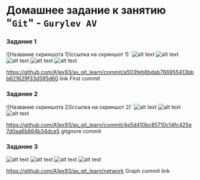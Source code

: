 # Домашнее задание к занятию "`Git`" - `Gurylev AV`
  ### Задание 1


![Название скриншота 1](ссылка на скриншот 1)`
 ![alt text](https://github.com/A1ex93/gurylev_8_01/blob/main/img/1.png)
 ![alt text](https://github.com/A1ex93/gurylev_8_01/blob/main/img/2.png)
 ![alt text](https://github.com/A1ex93/gurylev_8_01/blob/main/img/3.png)
 ![alt text](https://github.com/A1ex93/gurylev_8_01/blob/main/img/4.png)
 ![alt text](https://github.com/A1ex93/gurylev_8_01/blob/main/img/5.png)

https://github.com/A1ex93/av_git_learn/commit/a503feb6bdab766955413bbb621629f33d595d60
link First commit

### Задание 2

![Название скриншота 2](ссылка на скриншот 2)`
 ![alt text](https://github.com/A1ex93/gurylev_8_01/blob/main/img/6.png)
 ![alt text](https://github.com/A1ex93/gurylev_8_01/blob/main/img/7.png)
 ![alt text](https://github.com/A1ex93/gurylev_8_01/blob/main/img/8.png)

https://github.com/A1ex93/av_git_learn/commit/4e5d410bc85710c14fc425e7d0aa6b864b34dce5
gitgnore commit

### Задание 3


 ![alt text](https://github.com/A1ex93/gurylev_8_01/blob/main/img/9.png)
 ![alt text](https://github.com/A1ex93/gurylev_8_01/blob/main/img/10.png)
 ![alt text](https://github.com/A1ex93/gurylev_8_01/blob/main/img/11.png)
 ![alt text](https://github.com/A1ex93/gurylev_8_01/blob/main/img/12.png)

https://github.com/A1ex93/av_git_learn/network
Graph commit link

